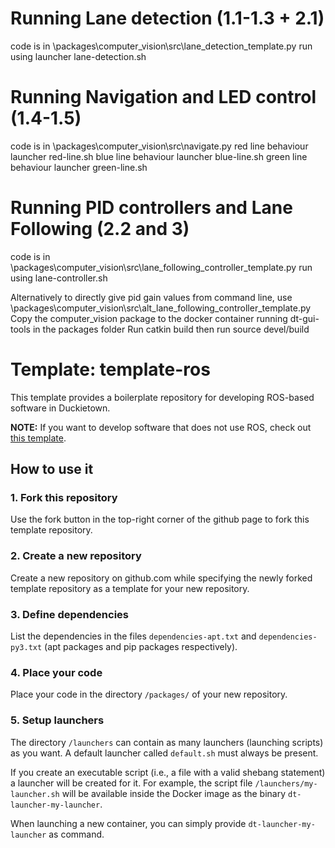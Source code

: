 # Running Lane detection (1.1-1.3 + 2.1)
code is in \packages\computer_vision\src\lane_detection_template.py
run using launcher lane-detection.sh

# Running Navigation and LED control (1.4-1.5)
code is in \packages\computer_vision\src\navigate.py
red line behaviour launcher red-line.sh
blue line behaviour launcher blue-line.sh
green line behaviour launcher green-line.sh

# Running PID controllers and Lane Following (2.2 and 3)
code is in \packages\computer_vision\src\lane_following_controller_template.py
run using lane-controller.sh

Alternatively to directly give pid gain values from command line,
use \packages\computer_vision\src\alt_lane_following_controller_template.py
Copy the computer_vision package to the docker container running dt-gui-tools in the packages folder
Run catkin build
then run source devel/build


# Template: template-ros

This template provides a boilerplate repository
for developing ROS-based software in Duckietown.

**NOTE:** If you want to develop software that does not use
ROS, check out [this template](https://github.com/duckietown/template-basic).


## How to use it

### 1. Fork this repository

Use the fork button in the top-right corner of the github page to fork this template repository.


### 2. Create a new repository

Create a new repository on github.com while
specifying the newly forked template repository as
a template for your new repository.


### 3. Define dependencies

List the dependencies in the files `dependencies-apt.txt` and
`dependencies-py3.txt` (apt packages and pip packages respectively).


### 4. Place your code

Place your code in the directory `/packages/` of
your new repository.


### 5. Setup launchers

The directory `/launchers` can contain as many launchers (launching scripts)
as you want. A default launcher called `default.sh` must always be present.

If you create an executable script (i.e., a file with a valid shebang statement)
a launcher will be created for it. For example, the script file 
`/launchers/my-launcher.sh` will be available inside the Docker image as the binary
`dt-launcher-my-launcher`.

When launching a new container, you can simply provide `dt-launcher-my-launcher` as
command.

